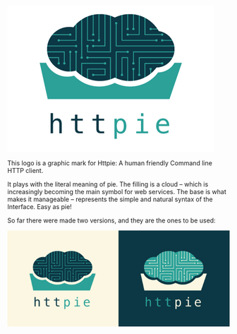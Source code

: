 ![HTTPIE Logo](https://github.com/claudiatd/httpie-artwork/blob/master/images/httpie_logo_simple.png?raw=true)

This logo is a graphic mark for Httpie: A human friendly Command line HTTP client.

It plays with the literal meaning of pie. The filling is a cloud – which is increasingly becoming the main symbol for web services. The base is what makes it manageable – represents the simple and natural syntax of the Interface. Easy as pie!

So far there were made two versions, and they are the ones to be used:

![HTTPIE Logo](https://github.com/claudiatd/httpie-artwork/blob/master/images/httpie_logo_options.png?raw=true)